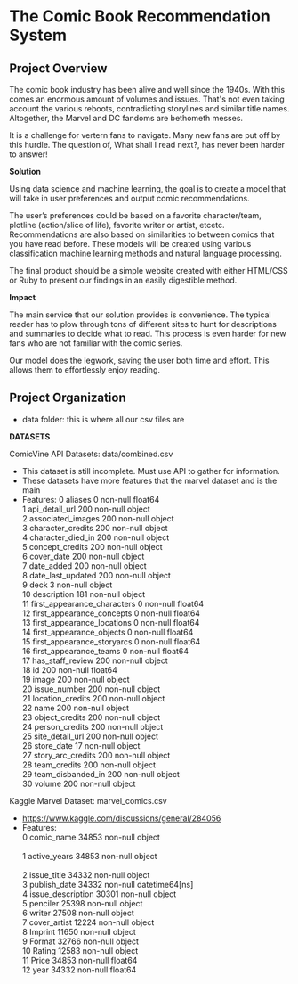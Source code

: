 # The Comic Book Recommendation System #

## Project Overview ##
The comic book industry has been alive and well since the 1940s. With this comes an enormous amount of volumes and issues. That's not even taking account the various reboots, contradicting storylines and similar title names. Altogether, the Marvel and DC fandoms are bethometh messes. 

It is a challenge for vertern fans to navigate. Many new fans are put off by this hurdle. The question of, What shall I read next?, has never been harder to answer!

**Solution**

Using data science and machine learning, the goal is to create a model that will take in user preferences and output comic recommendations. 

The user’s preferences could be based on a favorite character/team, plotline (action/slice of life), favorite writer or artist, etcetc. Recommendations are also based on similarities to between comics that you have read before. These models will be created using various classification machine learning methods and natural language processing. 

The final product should be a simple website created with either HTML/CSS or Ruby to present our findings in an easily digestible method. 

**Impact**

The main service that our solution provides is convenience. The typical reader has to plow through tons of different sites to hunt for descriptions and summaries to decide what to read. This process is even harder for new fans who are not familiar with the comic series. 

Our model does the legwork, saving the user both time and effort. This allows them to effortlessly enjoy reading. 


## Project Organization ##
- data folder: this is where all our csv files are


**DATASETS**

ComicVine API Datasets: data/combined.csv
- This dataset is still incomplete. Must use API to gather for information. 
- These datasets have more features that the marvel dataset and is the main
- Features:
 0   aliases                      0 non-null      float64 <br />
 1   api_detail_url               200 non-null    object <br />
 2   associated_images            200 non-null    object <br />
 3   character_credits            200 non-null    object <br />
 4   character_died_in            200 non-null    object <br />
 5   concept_credits              200 non-null    object <br />
 6   cover_date                   200 non-null    object <br />
 7   date_added                   200 non-null    object <br />
 8   date_last_updated            200 non-null    object <br />
 9   deck                         3 non-null      object <br />
 10  description                  181 non-null    object <br />
 11  first_appearance_characters  0 non-null      float64 <br />
 12  first_appearance_concepts    0 non-null      float64 <br />
 13  first_appearance_locations   0 non-null      float64<br/>
 14  first_appearance_objects     0 non-null      float64<br />
 15  first_appearance_storyarcs   0 non-null      float64<br />
 16  first_appearance_teams       0 non-null      float64<br />
 17  has_staff_review             200 non-null    object <br />
 18  id                           200 non-null    float64<br />
 19  image                        200 non-null    object <br />
 20  issue_number                 200 non-null    object <br />
 21  location_credits             200 non-null    object <br />
 22  name                         200 non-null    object <br />
 23  object_credits               200 non-null    object <br />
 24  person_credits               200 non-null    object <br />
 25  site_detail_url              200 non-null    object <br />
 26  store_date                   17 non-null     object <br />
 27  story_arc_credits            200 non-null    object <br />
 28  team_credits                 200 non-null    object <br />
 29  team_disbanded_in            200 non-null    object <br />
 30  volume                       200 non-null    object <br />

Kaggle Marvel Dataset: marvel_comics.csv
- https://www.kaggle.com/discussions/general/284056
- Features:     
 0   comic_name         34853 non-null  object    <br />    
 1   active_years       34853 non-null  object     <br />   
 2   issue_title        34332 non-null  object       <br /> 
 3   publish_date       34332 non-null  datetime64[ns]<br />
 4   issue_description  30301 non-null  object        <br />
 5   penciler           25398 non-null  object        <br />
 6   writer             27508 non-null  object        <br />
 7   cover_artist       12224 non-null  object        <br />
 8   Imprint            11650 non-null  object        <br />
 9   Format             32766 non-null  object        <br />
 10  Rating             12583 non-null  object        <br />
 11  Price              34853 non-null  float64       <br />
 12  year               34332 non-null  float64       <br />